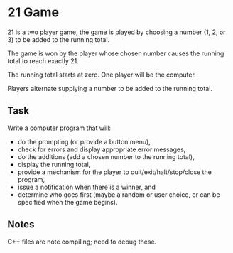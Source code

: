 # 21 Game

21 is a two player game, the game is played by choosing a number (1, 2, or 3) to be added to the running total.

The game is won by the player whose chosen number causes the running total to reach exactly 21.

The running total starts at zero. One player will be the computer.

Players alternate supplying a number to be added to the running total.


## Task

Write a computer program that will:
* do the prompting (or provide a button menu),
* check for errors and display appropriate error messages,
* do the additions (add a chosen number to the running total),
* display the running total,
* provide a mechanism for the player to quit/exit/halt/stop/close the program,
* issue a notification when there is a winner, and
* determine who goes first (maybe a random or user choice, or can be specified when the game begins). 

## Notes

C++ files are note compiling; need to debug these.